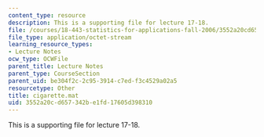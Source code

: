 ```yaml
---
content_type: resource
description: This is a supporting file for lecture 17-18.
file: /courses/18-443-statistics-for-applications-fall-2006/3552a20cd657342be1fd17605d398310_cigarette.mat
file_type: application/octet-stream
learning_resource_types:
- Lecture Notes
ocw_type: OCWFile
parent_title: Lecture Notes
parent_type: CourseSection
parent_uid: be304f2c-2c95-3914-c7ed-f3c4529a02a5
resourcetype: Other
title: cigarette.mat
uid: 3552a20c-d657-342b-e1fd-17605d398310
---
```

This is a supporting file for lecture 17-18.

